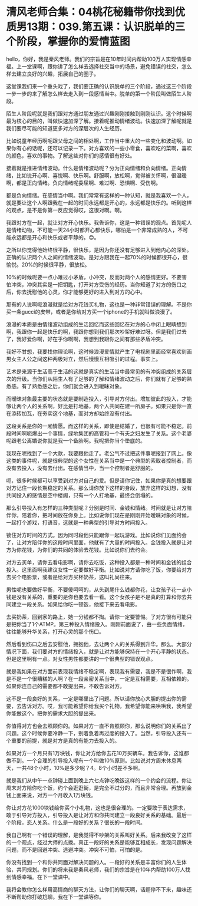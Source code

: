 # 清风老师合集：04桃花秘籍带你找到优质男13期：039.第五课：认识脱单的三个阶段，掌握你的爱情蓝图

hello，你好，我是秦风老师。我们的宗旨是在10年时间内帮助100万人实现情感幸福。上一堂课啊，跟你讲了怎么样去选择社交当中的场景，避免错误的社交，怎么样去建立良好的兴趣，拓展自己的圈子。

这堂课我们来一个重头戏了，我们要正确的认识脱单的三个阶段，通过这三个阶段一步一步的来了解怎么样去走入到一段感情当中。脱单的第一个阶段叫做陌生人阶段。

陌生人阶段呢就是我们跟对方通过朋友通过兴趣刚刚接触到刚刚认识。这个时候啊最为核心的目的，叫做快速加深了解。接着呢推动情绪波动。快速加深了解呢就是我们要尽可能的知道更多对方的深层次的人生经历。

比如说童年经历啊呃跟父母之间的相处啊，工作当中重大的一些变化和波动啊。如果你有心的话呢，还可以记录一下。对方喜欢的一些小零食，喜欢吃的菜啊，喜欢的颜色，喜欢的事物。了解这些对你们的感情很有好处。

接着就是推进情绪波动。什么是情绪波动呢？分为正向情绪和负向情绪。正向情绪，比如说开心啊、喜悦啊、快乐啊。舒服啊，放松啊，觉得被关怀啊，很温暖啊，都是正向情绪。负向情绪呢委屈啊、难过啊、恐惧啊、受伤啊。

都是负向情绪。在感情当中啊。我们常常有这样的一种认知，就是我喜欢一个人，就是要让这个人啊跟我在一起的时间永远都是开心的，永远都是快乐的。听到这样的观点，是不是你第一反应觉得哎，这很对啊。啊。

我跟对方在一起，就让对方开心快乐。我告诉你，这是一种错误的观点。首先呢人是情绪动物，不可能一天24小时都开心都快乐，哪怕是一个非常成熟的人，不可能永远都是开心和快乐或者平静的。😊。

之所以你觉得他始终很平静，很快乐，是因为你还没有足够进入到他内心的深处。正确的认识两个人之间的情绪波动。是对方跟我在一起70%的时候都很开心，很愉悦。20%的时候很平静，很放松。

10%的时候呢要一点小难过小矛盾，小冲突，反而对两个人的感情更好。不要害怕冲突，冲突其实是一把钥匙，打开对方受伤的经历。当你知道了对方的伤口之后，你去抚慰他的心灵，你才能够更好的进入到对方的心中。

那有的人说啊呃浪漫就是给对方花钱买礼物，这也是一种非常错误的理解。不是你买一条gucci的皮带，或者是你给对方买一个iphone的手机就叫做浪漫了。

浪漫的本质是由情绪波动组成的生活回忆而这些回忆在对方的心中闭上眼睛想到啊，我跟你一起是快乐的啊，我跟你想到我们那次吵架好难过呀。但是我们过去了，我好爱你啊，好在乎你啊啊，我想到我跟你之间有那些矛盾冲突。

我好不甘想，我要找你理论啊，这时候浪漫爱情就产生了电视剧里面经常喜欢刻画男女主人公之间这种两极对立，然后慢慢互相吸引的过程。事实上。

艺术是来源于生活高于生活的这就是真实的生活当中最常见的有冲突组成的关系层次的升级。当你们从陌生人有了足够的了解和情绪波动之后，你们就有了足够的熟悉感。有了熟悉感之后，你们就会进入到暧昧对象。

而暧昧对象最主要的状态就是要制造投入，引导对方付出。增加彼此的投入，才能够让两个人的关系啊，好比是打地基，两个人共同在建一所房子。如果只是你一直在添砖加瓦，在夯实这个地基，而对方却始终没有付出。

这段关系是你的一厢情愿。而这样的关系，即使是结婚了，也很有可能不稳定。前段时间啊呃爆出一个事情，绿地集团的高管和一个有夫之妇发生了关系。这个老婆呢跟老公离婚说你就是我一个备胎啊。我呢把你当个垫底的。

我现在呢找到了一个大款，我要跟他走了。老公气不过把这件事呢报到了网上。像这类的事件呢，就是很典型的这个女性在关系当中是一个典型的索取者控制者，而没有去投入，没有去付出。在感情当中，当一个控制者是舒服的。

呃，很多时候都可以享受到对方对自己的爱。但是请你记住，如果你是真的想要跟对方记住一段长期稳定的关系。那么请你放下这样的身段，放弃这样的幻想，没有共同投入的感情是空中楼阁，只有一个人打地基，最终会倒塌的。

那么引导投入有怎样的三种类型呢？分别是时间、金钱和情绪。时间就是让对方陪伴你，陪着你，把时间放在你身上。比如说你们现在是刚刚开始暧昧对象的时候，一起打个游戏，打语音，这就是一种典型的引导对方时间投入。

锁住对方时间的方式。因为同时段他只能跟你一起玩游戏。比如说你们见面约会了，让对方陪伴你的这段时间里面，他就有了大量的时间投入。金钱投入就是让对方为你花钱，为你们的共同的体验去花钱。比如说你们去约会。

对方去买单，请你去看电影啊，请你去吃饭，这种投入都是一种时间和金钱的组合投入。这里面啊我建议女性一定要做好平衡。比如说对方请你吃了饭，你要给对方去买个电影票，或者是给对方买杯奶茶，这叫礼尚往来。

男性呢也要做好平衡，不要傻呵呵的，从头到尾什么钱都你花，让女孩子花一点小钱是没有关系的，重要的是你也要去看一看。这个女孩子是不是真的打算和你去共同建立一段关系。如果给你吃一顿饭，他接下来去看电影。

去买奶茶，回到家的路上，她一分钱都不掏。请你一定要警惕。了对方很有可能只是把你当了1个ATMP。第三种投入情绪投入。刚刚前面说了，由一些负面情绪，往往能够升华关系，打开心灵的那个伤口。

然后看到伤口之后去安慰他，拥抱他，去让两个人的关系得到升华。那么。大部分情况下面，我们要对方的情绪投入，就是让对方能够保持在一个开心平静的状态。但是这里啊有一点。对女性男性都要讲的一个很典型的错误观点。

就是我如果在对方面前表现我情绪不稳定啊，表现我有需要，我是不是很作啊，我是不是一个很糟糕的人啊？在一段亲密关系当中，一定是互相需要，互相依赖的。如果你连自己的需要都不敢提出来，不敢告诉对方。

这不是一段良好的关系，一定是哪里出了问题。所以请你放心大胆的提出你的需要，去告诉对方。哎，我可能希望你给我买个礼物，我希望你能来哄哄我，我希望你能做这个。把你的需求大胆的提出来。

你值得对方也会去照顾你的。如果对方一直不肯照顾你，那么说明你们的关系出了问题。这个时候你要冷静一下，别着急着再过度的投入了。当然，引导投入还有一个重要的前提，就是对方是真的有能力去投入的。

如果对方一个月只有1万块钱，你让对方给你去花10万买辆车。我告诉你，这谁都做不到。一个合理的引导投入呢有一个叫做10%原则。比如说对方周末休息两天，一共48个小时，10%是多少呢？4。8个小时差不多啊。

就是我们从中午一点钟碰上面到晚上六七点钟吃晚饭这样的一个约会的流程。你让周末对方陪你吃个饭，约个会逛逛街，是完全不过分的，而且非常合理。再放到金钱上面来说，对方一个月收入1万块钱。

你让对方花1000块钱给你买个小礼物，这也是很合理的。一定要敢于表达需求，敢于引导对方投入，引导投入是让对方和你共同建立一段良好关系的基础。最后一个阶段，恋人关系。什么是一段好的关系？很长的一段时间。

我自己啊有一个错误的理解，是我觉得不吵架的关系叫好关系。后来我改变了这样的一个观点，经过大师的点拨。真正一段好的关系是能够互相成长，发现问题解决问题，而不是回避冲突、逃避冲突。冲突不可怕，可怕的是。

你没有找到一个和你共同面对解决问题的人。一段好的关系是丰富你们的人生体验，共同规划。你们的将来我是秦风老师，我们的宗旨是在10年内帮助100万人找到情感幸福。在下一堂课中。

我将会教你怎么样用高情商的聊天方法，让你们的聊天啊，话题停不下来，趣味还不断帮助你打破尬聊。我在下一堂课等你。

